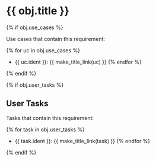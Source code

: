 # {{ obj.title }}

<!-- **ID: {{ obj.ident }}** [(permalink)](...) -->
{% if obj.use_cases %}

Use cases that contain this requirement:

{% for uc in obj.use_cases %}
* {{ uc.ident }}: {{ make_title_link(uc) }}
{% endfor %}

{% endif %}


{% if obj.user_tasks %}
## User Tasks

Tasks that contain this requirement:


{% for task in obj.user_tasks %}
* {{ task.ident }}: {{ make_title_link(task) }}
{% endfor %}

{% endif %}
